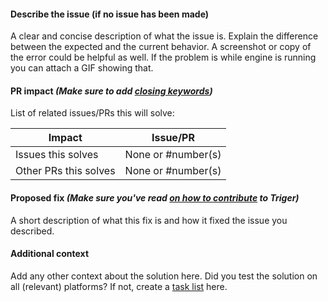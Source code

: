 #### Describe the issue (if no issue has been made)

A clear and concise description of what the issue is. Explain the difference between the expected and the current behavior.
A screenshot or copy of the error could be helpful as well. If the problem is while engine is running you can attach a GIF showing that.

#### PR impact _(Make sure to add [closing keywords](https://help.github.com/en/articles/closing-issues-using-keywords))_

List of related issues/PRs this will solve:

| Impact                | Issue/PR           |
| --------------------- | ------------------ |
| Issues this solves    | None or #number(s) |
| Other PRs this solves | None or #number(s) |

#### Proposed fix _(Make sure you've read [on how to contribute](https://github.com/AzadKshitij/Triger/blob/master/.github/CONTRIBUTING.md) to Triger)_

A short description of what this fix is and how it fixed the issue you described.

#### Additional context

Add any other context about the solution here. Did you test the solution on all (relevant) platforms?
If not, create a [task list](https://help.github.com/en/articles/about-task-lists) here.
